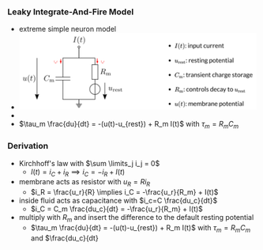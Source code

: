 ### Leaky Integrate-And-Fire Model
+ extreme simple neuron model
+ ![](../../../../z_images/Pasted%20image%2020250616112630.png)
+ 
+ $\tau_m \frac{du}{dt} = -(u(t)-u_{rest}) + R_m I(t)$ with $\tau_m = R_m C_m$

### Derivation
+ Kirchhoff's law with $\sum \limits_j i_j = 0$
	+ $I(t) = i_C + i_R \implies i_C = -i_R + I(t)$
+ membrane acts as resistor with $u_R=R i_R$
	+ $i_R = \frac{u_r}{R} \implies i_C = -\frac{u_r}{R_m} + I(t)$
+ inside fluid acts as capacitance with $i_c=C \frac{du_c}{dt}$
	+ $i_C = C_m \frac{du_c}{dt} = -\frac{u_r}{R_m} + I(t)$
+ multiply with $R_m$ and insert the difference to the default resting potential
	+ $\tau_m \frac{du}{dt} = -(u(t)-u_{rest}) + R_m I(t)$ with $\tau_m = R_m C_m$ and $\frac{du_c}{dt}